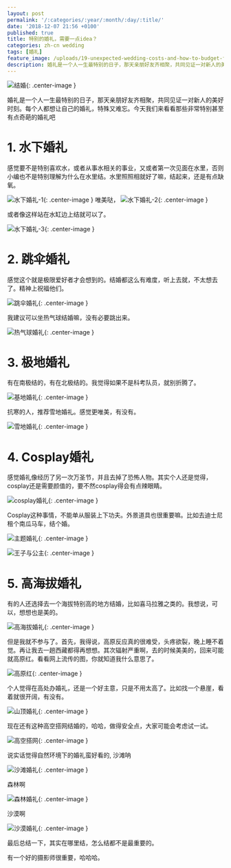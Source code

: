 ```yaml
---
layout: post
permalink: '/:categories/:year/:month/:day/:title/'
date: '2018-12-07 21:56 +0100'
published: true
title: 特别的婚礼，需要一点idea？
categories: zh-cn wedding
tags: [婚礼]
feature_image: /uploads/19-unexpected-wedding-costs-and-how-to-budget-for-them.jpg
description: 婚礼是一个人一生最特别的日子，那天亲朋好友齐相聚，共同见证一对新人的美好时刻。每个人都想让自己的婚礼，特殊又难忘。今天我们来看看那些非常特别甚至有点奇葩的婚礼吧
---
```


![结婚]({{site.baseurl}}/uploads/19-unexpected-wedding-costs-and-how-to-budget-for-them.jpg){: .center-image }

婚礼是一个人一生最特别的日子，那天亲朋好友齐相聚，共同见证一对新人的美好时刻。每个人都想让自己的婚礼，特殊又难忘。今天我们来看看那些非常特别甚至有点奇葩的婚礼吧

# 1. 水下婚礼
感觉要不是特别喜欢水，或者从事水相关的事业，又或者第一次见面在水里，否则小编也不是特别理解为什么在水里结。水里照照相就好了嘛，结起来，还是有点缺氧。

![水下婚礼-1]({{site.baseurl}}/uploads/Underwater-Wedding.jpg){: .center-image }
唯美哒，
![水下婚礼-2]({{site.baseurl}}/uploads/504759650e5840dc80c51ddea395d823.jpeg){: .center-image }

或者像这样站在水缸边上结就可以了。

![水下婚礼-3]({{site.baseurl}}/uploads/Underwater800x365.jpg){: .center-image }

# 2. 跳伞婚礼

感觉这个就是极限爱好者才会想到的。结婚都这么有难度，听上去就，不太想去了。精神上祝福他们。

![跳伞婚礼]({{site.baseurl}}/uploads/612796-largest_2661-1422541341.jpg){: .center-image }

我建议可以坐热气球结婚嘛，没有必要跳出来。

![热气球婚礼]({{site.baseurl}}/uploads/20c46267b535adb69a0becdad5b67f65.jpg){: .center-image }

# 3. 极地婚礼

有在南极结的，有在北极结的。我觉得如果不是科考队员，就别折腾了。

![基地婚礼]({{site.baseurl}}/uploads/cont-1113714-10448881.jpg){: .center-image }

抗寒的人，推荐雪地婚礼。感觉更唯美，有没有。

![雪地婚礼]({{site.baseurl}}/uploads/WechatIMG462.png){: .center-image }


# 4. Cosplay婚礼

感觉婚礼像经历了另一次万圣节，并且去掉了恐怖人物。其实个人还是觉得，cosplay还是需要颜值的，要不然cosplay得会有点辣眼睛。

![cosplay婚礼]({{site.baseurl}}/uploads/Nathan-Gibbs-and-Amanda-Billingtons-Shrek-themed-wedding.jpg){: .center-image }

Cosplay这种事情，不能单从服装上下功夫。外景道具也很重要嘛。比如去迪士尼租个南瓜马车，结个婚。

![主题婚礼]({{site.baseurl}}/uploads/a12.jpg){: .center-image }

![王子与公主]({{site.baseurl}}/uploads/disney-wedding-dresses-2.jpg){: .center-image }

# 5. 高海拔婚礼

有的人还选择去一个海拔特别高的地方结婚，比如喜马拉雅之类的。我想说，可以，想想也是美的。

![高海拔婚礼]({{site.baseurl}}/uploads/test.jpg){: .center-image }

但是我就不参与了。首先，我得说，高原反应真的很难受，头疼欲裂，晚上睡不着觉。再让我去一趟西藏都得再想想。其次辐射严重啊，去的时候美美的，回来可能就高原红。看看网上流传的图，你就知道我什么意思了。

![高原红]({{site.baseurl}}/uploads/c482f3fe5b5b45c881f0f02f8b07425c_th.jpg){: .center-image }


个人觉得在高处办婚礼，还是一个好主意，只是不用太高了。比如找一个悬崖，看着就很开阔，有没有。

![山顶婚礼]({{site.baseurl}}/uploads/Screen%2BShot%2B2015-07-07%2Bat%2B12.56.36%2BPM.png){: .center-image }

现在还有这种高空搭网结婚的，哈哈，做得安全点，大家可能会考虑试一试。

![高空搭网]({{site.baseurl}}/uploads/920x920.jpg){: .center-image }

说实话觉得自然环境下的婚礼蛮好看的, 沙滩呐

![沙滩婚礼]({{site.baseurl}}/uploads/Paisajes-1.jpg){: .center-image }

森林啊

![森林婚礼]({{site.baseurl}}/uploads/Scottish-outdoor-forest-wedding-edinburgh__0055.jpg){: .center-image }

沙漠啊

![沙漠婚礼]({{site.baseurl}}/uploads/deska_0647+copy.jpg){: .center-image }

最后总结一下，其实在哪里结，怎么结都不是最重要的。

有一个好的摄影师很重要，哈哈哈。
